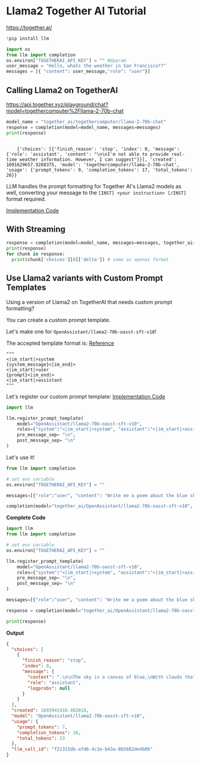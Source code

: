 # Llama2 Together AI Tutorial
https://together.ai/



```python
!pip install llm
```


```python
import os
from llm import completion
os.environ["TOGETHERAI_API_KEY"] = "" #@param
user_message = "Hello, whats the weather in San Francisco??"
messages = [{ "content": user_message,"role": "user"}]
```

## Calling Llama2 on TogetherAI
https://api.together.xyz/playground/chat?model=togethercomputer%2Fllama-2-70b-chat

```python
model_name = "together_ai/togethercomputer/llama-2-70b-chat"
response = completion(model=model_name, messages=messages)
print(response)
```


```

    {'choices': [{'finish_reason': 'stop', 'index': 0, 'message': {'role': 'assistant', 'content': "\n\nI'm not able to provide real-time weather information. However, I can suggest"}}], 'created': 1691629657.9288375, 'model': 'togethercomputer/llama-2-70b-chat', 'usage': {'prompt_tokens': 9, 'completion_tokens': 17, 'total_tokens': 26}}
```


LLM handles the prompt formatting for Together AI's Llama2 models as well, converting your message to the 
`[INST] <your instruction> [/INST]` format required. 

[Implementation Code](https://github.com/BerriAI/llm/blob/64f3d3c56ef02ac5544983efc78293de31c1c201/llm/llms/prompt_templates/factory.py#L17)

## With Streaming


```python
response = completion(model=model_name, messages=messages, together_ai=True, stream=True)
print(response)
for chunk in response:
  print(chunk['choices'][0]['delta']) # same as openai format
```


## Use Llama2 variants with Custom Prompt Templates

Using a version of Llama2 on TogetherAI that needs custom prompt formatting? 

You can create a custom prompt template. 

Let's make one for `OpenAssistant/llama2-70b-oasst-sft-v10`!

The accepted template format is: [Reference](https://huggingface.co/OpenAssistant/llama2-70b-oasst-sft-v10)
```
"""
<|im_start|>system
{system_message}<|im_end|>
<|im_start|>user
{prompt}<|im_end|>
<|im_start|>assistant
"""
```

Let's register our custom prompt template: [Implementation Code](https://github.com/BerriAI/llm/blob/64f3d3c56ef02ac5544983efc78293de31c1c201/llm/llms/prompt_templates/factory.py#L77)
```python
import llm 

llm.register_prompt_template(
    model="OpenAssistant/llama2-70b-oasst-sft-v10",
    roles={"system":"<|im_start|>system", "assistant":"<|im_start|>assistant", "user":"<|im_start|>user"}, # tell LLM how you want to map the openai messages to this model
    pre_message_sep= "\n",
    post_message_sep= "\n"
)
```

Let's use it! 

```python
from llm import completion 

# set env variable 
os.environ["TOGETHERAI_API_KEY"] = ""

messages=[{"role":"user", "content": "Write me a poem about the blue sky"}]

completion(model="together_ai/OpenAssistant/llama2-70b-oasst-sft-v10", messages=messages)
```

**Complete Code**

```python
import llm 
from llm import completion

# set env variable 
os.environ["TOGETHERAI_API_KEY"] = ""

llm.register_prompt_template(
    model="OpenAssistant/llama2-70b-oasst-sft-v10",
    roles={"system":"<|im_start|>system", "assistant":"<|im_start|>assistant", "user":"<|im_start|>user"}, # tell LLM how you want to map the openai messages to this model
    pre_message_sep= "\n",
    post_message_sep= "\n"
)

messages=[{"role":"user", "content": "Write me a poem about the blue sky"}]

response = completion(model="together_ai/OpenAssistant/llama2-70b-oasst-sft-v10", messages=messages)

print(response)
```

**Output**
```json
{
  "choices": [
    {
      "finish_reason": "stop",
      "index": 0,
      "message": {
        "content": ".\n\nThe sky is a canvas of blue,\nWith clouds that drift and move,",
        "role": "assistant",
        "logprobs": null
      }
    }
  ],
  "created": 1693941410.482018,
  "model": "OpenAssistant/llama2-70b-oasst-sft-v10",
  "usage": {
    "prompt_tokens": 7,
    "completion_tokens": 16,
    "total_tokens": 23
  },
  "llm_call_id": "f21315db-afd6-4c1e-b43a-0b5682de4b06"
}
```
